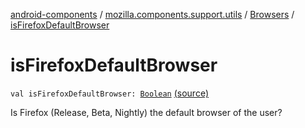 [android-components](../../index.md) / [mozilla.components.support.utils](../index.md) / [Browsers](index.md) / [isFirefoxDefaultBrowser](./is-firefox-default-browser.md)

# isFirefoxDefaultBrowser

`val isFirefoxDefaultBrowser: `[`Boolean`](https://kotlinlang.org/api/latest/jvm/stdlib/kotlin/-boolean/index.html) [(source)](https://github.com/mozilla-mobile/android-components/blob/master/components/support/utils/src/main/java/mozilla/components/support/utils/Browsers.kt#L125)

Is Firefox (Release, Beta, Nightly) the default browser of the user?

